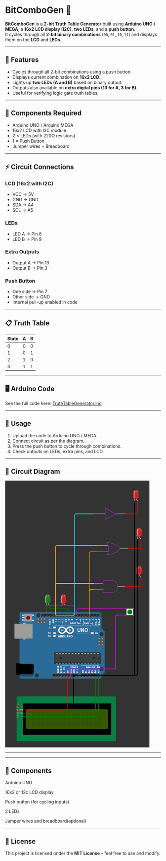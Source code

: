 # BitComboGen 🔢

**BitComboGen** is a **2-bit Truth Table Generator** built using **Arduino UNO / MEGA**, 
a **16x2 LCD display (I2C)**, **two LEDs**, and a **push button**.  
It cycles through all **2-bit binary combinations** (`00`, `01`, `10`, `11`) 
and displays them on the **LCD** and **LEDs**.  

---

## 🔹 Features
- Cycles through all 2-bit combinations using a push button.
- Displays current combination on **16x2 LCD**.
- Lights up **two LEDs (A and B)** based on binary output.
- Outputs also available on **extra digital pins (13 for A, 3 for B)**.
- Useful for verifying logic gate truth tables.

---

## 🔌 Components Required
- Arduino UNO / Arduino MEGA  
- 16x2 LCD with I2C module  
- 2 × LEDs (with 220Ω resistors)  
- 1 × Push Button  
- Jumper wires + Breadboard  

---

## ⚡ Circuit Connections

### LCD (16x2 with I2C)
- VCC → 5V  
- GND → GND  
- SDA → A4  
- SCL → A5  

### LEDs
- LED A → Pin 8  
- LED B → Pin 9  

### Extra Outputs
- Output A → Pin 13  
- Output B → Pin 3  

### Push Button
- One side → Pin 7  
- Other side → GND  
- Internal pull-up enabled in code  

---

## 📋 Truth Table

| State | A | B |
|-------|---|---|
| 0     | 0 | 0 |
| 1     | 0 | 1 |
| 2     | 1 | 0 |
| 3     | 1 | 1 |

---

## 🖥️ Arduino Code

See the full code here: [TruthTableGenerator.ino](TruthTableGenerator.ino)

---

## 🚀 Usage
1. Upload the code to Arduino UNO / MEGA.  
2. Connect circuit as per the diagram.  
3. Press the push button to cycle through combinations.  
4. Check outputs on LEDs, extra pins, and LCD.  

---

## 📸 Circuit Diagram
![Circuit Diagram](circuit_diagram.png)


---
---
## 🔧 Components

Arduino UNO

16x2 or 12c LCD display 

Push button (for cycling inputs)

2 LEDs 

Jumper wires and breadboard(optional)

---
## 📜 License
This project is licensed under the **MIT License** – feel free to use and modify.  
